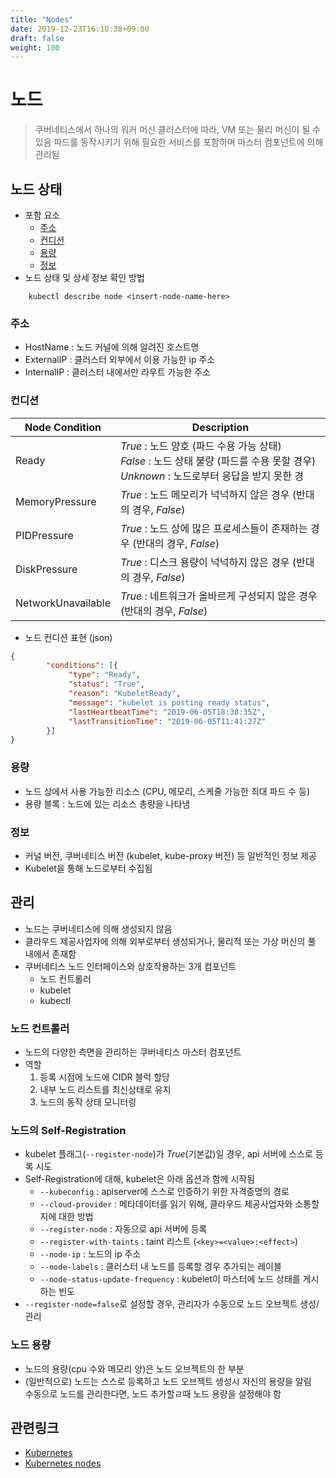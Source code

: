 ```yaml
---
title: "Nodes"
date: 2019-12-23T16:10:38+09:00
draft: false
weight: 100
---
```


# 노드 

> 쿠버네티스에서 하나의 워커 머신 
> 클러스터에 따라, VM 또는 물리 머신이 될 수 있음 
> 파드를 동작시키기 위해 필요한 서비스를 포함하며 마스터 컴포넌트에 의해 관리됨 

## 노드 상태 

- 포함 요소 
    - [주소](#주소)
    - [컨디션](#컨디션)
    - [용량](#용량)
    - [정보](#정보) 
- 노드 상태 및 상세 정보 확인 방법  
```
    kubectl describe node <insert-node-name-here>
```

### 주소 

- HostName : 노드 커널에 의해 알려진 호스트명 
- ExternalIP : 클러스터 외부에서 이용 가능한 ip 주소 
- InternalIP : 클러스터 내에서만 라우트 가능한 주소 

### 컨디션 

| Node Condition | Description |
|---|---|
| Ready | *True* : 노드 양호 (파드 수용 가능 상태) <br /> *False* : 노드 상태 불량 (파드를 수용 못할 경우) <br /> *Unknown* : 노드로부터 응답을 받지 못한 경 |
| MemoryPressure | *True* : 노드 메모리가 넉넉하지 않은 경우 (반대의 경우, *False*) |
| PIDPressure | *True* : 노드 상에 많은 프로세스들이 존재하는 경우 (반대의 경우, *False*) |
| DiskPressure | *True* : 디스크 용량이 넉넉하지 않은 경우 (반대의 경우, *False*) |
| NetworkUnavailable | *True* : 네트워크가 올바르게 구성되지 않은 경우 (반대의 경우, *False*) |

- 노드 컨디션 표현 (json)

```json
{
        "conditions": [{
             "type": "Ready",
             "status": "True",
             "reason": "KubeletReady",
             "message": "kubelet is posting ready status",
             "lastHeartbeatTime": "2019-06-05T18:38:35Z",
             "lastTransitionTime": "2019-06-05T11:41:27Z"
        }]
}
```

### 용량

- 노드 상에서 사용 가능한 리소스 (CPU, 메모리, 스케줄 가능한 최대 파드 수 등)
- 용량 블록 : 노드에 있는 리소스 총량을 나타냄 

### 정보 

- 커널 버전, 쿠버네티스 버전 (kubelet, kube-proxy 버전) 등 일반적인 정보 제공 
- Kubelet을 통해 노드로부터 수집됨 

## 관리 

- 노드는 쿠버네티스에 의해 생성되지 않음 
- 클라우드 제공사업자에 의해 외부로부터 생성되거나, 물리적 또는 가상 머신의 풀 내에서 존재함 
- 쿠버네티스 노드 인터페이스와 상호작용하는 3개 컴포넌트
    - 노드 컨트롤러
    - kubelet
    - kubectl

### 노드 컨트롤러

- 노드의 다양한 측면을 관리하는 쿠버네티스 마스터 컴포넌트 
- 역할 
    1. 등록 시점에 노드에 CIDR 블럭 할당 
    2. 내부 노드 리스트를 최신상태로 유지 
    3. 노드의 동작 상태 모니터링 

### 노드의 Self-Registration

- kubelet 플래그(`--register-node`)가 *True*(기본값)일 경우, api 서버에 스스로 등록 시도 
- Self-Registration에 대해, kubelet은 아래 옵션과 함께 시작됨
    - `--kubeconfig` : apiserver에 스스로 인증하기 위한 자격증명의 경로 
    - `--cloud-provider` : 메타데이터를 읽기 위해, 클라우드 제공사업자와 소통할지에 대한 방법
    - `--register-node` : 자동으로 api 서버에 등록 
    - `--register-with-taints` : taint 리스트 (`<key>=<value>:<effect>`)
    - `--node-ip` : 노드의 ip 주소
    - `--node-labels` : 클러스터 내 노드를 등록할 경우 추가되는 레이블 
    - `--node-status-update-frequency` : kubelet이 마스터에 노드 상태를 게시하는 빈도 
- `--register-node=false`로 설정할 경우, 관리자가 수동으로 노드 오브젝트 생성/관리 

### 노드 용량 

- 노드의 용량(cpu 수와 메모리 양)은 노드 오브젝트의 한 부분 
- (일반적으로) 노드는 스스로 등록하고 노드 오브젝트 생성시 자신의 용량을 알림  
  수동으로 노드를 관리한다면, 노드 추가할ㄹ때 노드 용량을 설정해야 함 

## 관련링크
- [Kubernetes](https://kubernetes.io/)
- [Kubernetes nodes](https://kubernetes.io/ko/docs/concepts/architecture/nodes/)

